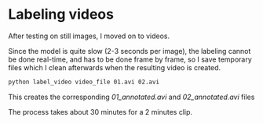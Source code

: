 # Labeling videos

After testing on still images, I moved on to videos.

Since the model is quite slow (2-3 seconds per image), the labeling cannot be done real-time, and has to be done frame by frame, so I save temporary files which I clean afterwards when the resulting video is created.

```bash
python label_video video_file 01.avi 02.avi
```
This creates the corresponding *01_annotated.avi* and *02_annotated.avi* files

The process takes about 30 minutes for a 2 minutes clip.
